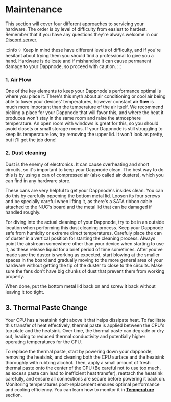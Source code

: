 # Maintenance

This section will cover four different approaches to servicing your hardware. The order is by level of difficulty from easiest to hardest. Remember that if you have any questions they're always welcome in our [Discord server](https://discord.gg/dappnode).

:::info
💡 Keep in mind these have different levels of difficulty, and if you're hesitant about trying them you should find a professional to give you a hand. Hardware is delicate and if mishandled it can cause permanent damage to your Dappnode, so proceed with caution.
:::

### 1. Air Flow

One of the key elements to keep your Dappnode's performance optimal is where you place it. There's this myth about air conditioning or cool air being able to lower your devices' temperatures, however constant **air flow** is much more important than the temperature of the air itself. We recommend picking a place for your Dappnode that will favor this, and where the heat it produces won't stay in the same room and raise the atmosphere temperature. An open room with windows is great for this, so you should avoid closets or small storage rooms. If your Dappnode is still struggling to keep its temperature low, try removing the upper lid. It won't look as pretty, but it'll get the job done!

### 2. Dust cleaning

Dust is the enemy of electronics. It can cause overheating and short circuits, so it's important to keep your Dappnode clean. The best way to do this is by using a can of compressed air (also called air dusters), which you can find in any hardware store.

These cans are very helpful to get your Dappnode's insides clean. You can do this by carefully oppening the bottom metal lid. Loosen its four screws and be specially careful when lifting it, as there's a SATA ribbon cable attached to the NUC's board and the metal lid that can be damaged if handled roughly.

For diving into the actual cleaning of your Dappnode, try to be in an outside location when performing this dust cleaning process. Keep your Dappnode safe from humidity or extreme direct temperatures. Carefuly place the can of duster in a vertical position for starting the cleaning process. Always point the airstream somewhere other than your device when starting to use it, as these release liquid for a brief period of time sometimes. After you've made sure the duster is working as expected, start blowing at the smaller spaces in the board and gradually moving to the more general area of your hardware without getting the tip of the duster to close to the circuits. Make sure the fans don't have big chunks of dust that prevent them from working properly.

When done, put the bottom metal lid back on and screw it back without leaving it too tight.

## 3. Thermal Paste Change

Your CPU has a heatsink right above it that helps dissipate heat. To facilitate this transfer of heat effectively, thermal paste is applied between the CPU's top plate and the heatsink. Over time, the thermal paste can degrade or dry out, leading to reduced thermal conductivity and potentially higher operating temperatures for the CPU.

To replace the thermal paste, start by powering down your dappnode, removing the heatsink, and cleaning both the CPU surface and the heatsink thoroughly with rubbing alcohol. Then, apply a small amount of fresh thermal paste onto the center of the CPU (Be careful not to use too much, as excess paste can lead to inefficient heat transfer), reattach the heatsink carefully, and ensure all connections are secure before powering it back on. Monitoring temperatures post-replacement ensures optimal performance and cooling efficiency. You can learn how to monitor it in [**Temperature**](/docs/user/hardware/temperature) section.
